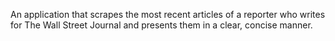 An application that scrapes the most recent articles of a reporter who writes for The Wall Street Journal and presents them in a clear, concise manner.